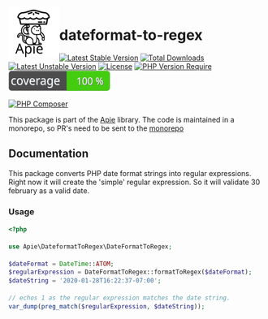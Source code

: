<img src="https://raw.githubusercontent.com/apie-lib/apie-lib-monorepo/main/docs/apie-logo.svg" width="100px" align="left" />
<h1>dateformat-to-regex</h1>






 [![Latest Stable Version](http://poser.pugx.org/apie/dateformat-to-regex/v)](https://packagist.org/packages/apie/dateformat-to-regex) [![Total Downloads](http://poser.pugx.org/apie/dateformat-to-regex/downloads)](https://packagist.org/packages/apie/dateformat-to-regex) [![Latest Unstable Version](http://poser.pugx.org/apie/dateformat-to-regex/v/unstable)](https://packagist.org/packages/apie/dateformat-to-regex) [![License](http://poser.pugx.org/apie/dateformat-to-regex/license)](https://packagist.org/packages/apie/dateformat-to-regex) [![PHP Version Require](http://poser.pugx.org/apie/dateformat-to-regex/require/php)](https://packagist.org/packages/apie/dateformat-to-regex) [![Code coverage](https://raw.githubusercontent.com/apie-lib/dateformat-to-regex/main/coverage_badge.svg)](https://apie-lib.github.io/coverage/dateformat-to-regex/index.html) 

[![PHP Composer](https://github.com/apie-lib/dateformat-to-regex/actions/workflows/php.yml/badge.svg?event=push)](https://github.com/apie-lib/dateformat-to-regex/actions/workflows/php.yml)

This package is part of the [Apie](https://github.com/apie-lib) library.
The code is maintained in a monorepo, so PR's need to be sent to the [monorepo](https://github.com/apie-lib/apie-lib-monorepo/pulls)

## Documentation
This package converts PHP date format strings into regular expressions. Right now it will create
the 'simple' regular expression. So it will validate 30 february as a valid date.

### Usage
```php
<?php

use Apie\DateformatToRegex\DateFormatToRegex;

$dateFormat = DateTime::ATOM;
$regularExpression = DateFormatToRegex::formatToRegex($dateFormat);
$dateString = '2020-01-28T16:22:37-07:00';

// echos 1 as the regular expression matches the date string.
var_dump(preg_match($regularExpression, $dateString));

```
